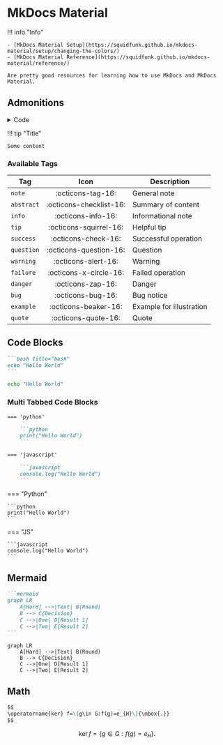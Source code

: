 # MkDocs Material

!!! info "Info"

    - [MkDocs Material Setup](https://squidfunk.github.io/mkdocs-material/setup/changing-the-colors/)
    - [MkDocs Material Reference](https://squidfunk.github.io/mkdocs-material/reference/)

    Are pretty good resources for learning how to use MkDocs and MkDocs Material.

## Admonitions

<details>
    <summary>Code</summary>

```markdown
!!! tip "Title"

    Some content
```

</details>

!!! tip "Title"

    Some content

### Available Tags

| Tag        |          Icon           | Description              |
| ---------- | :---------------------: | ------------------------ |
| `note`     |    :octicons-tag-16:    | General note             |
| `abstract` | :octicons-checklist-16: | Summary of content       |
| `info`     |   :octicons-info-16:    | Informational note       |
| `tip`      | :octicons-squirrel-16:  | Helpful tip              |
| `success`  |   :octicons-check-16:   | Successful operation     |
| `question` | :octicons-question-16:  | Question                 |
| `warning`  |   :octicons-alert-16:   | Warning                  |
| `failure`  | :octicons-x-circle-16:  | Failed operation         |
| `danger`   |    :octicons-zap-16:    | Danger                   |
| `bug`      |    :octicons-bug-16:    | Bug notice               |
| `example`  |  :octicons-beaker-16:   | Example for illustration |
| `quote`    |   :octicons-quote-16:   | Quote                    |

## Code Blocks

````markdown
```bash title="bash"
echo "Hello World"
```
````

```bash title="bash"
echo "Hello World"
```

### Multi Tabbed Code Blocks

````markdown
=== 'python'

    ```python
    print("Hello World")
    ```

=== 'javascript'

    ```javascript
    console.log("Hello World")
    ```
````

=== "Python"

    ```python
    print("Hello World")
    ```

=== "JS"

    ```javascript
    console.log("Hello World")
    ```

## Mermaid

````markdown
```mermaid
graph LR
    A[Hard] -->|Text| B(Round)
    B --> C{Decision}
    C -->|One| D[Result 1]
    C -->|Two| E[Result 2]
```
````

```mermaid
graph LR
    A[Hard] -->|Text| B(Round)
    B --> C{Decision}
    C -->|One| D[Result 1]
    C -->|Two| E[Result 2]
```

## Math

```markdown
$$
\operatorname{ker} f=\{g\in G:f(g)=e_{H}\}{\mbox{.}}
$$
```

$$
\operatorname{ker} f=\{g\in G:f(g)=e_{H}\}{\mbox{.}}
$$
